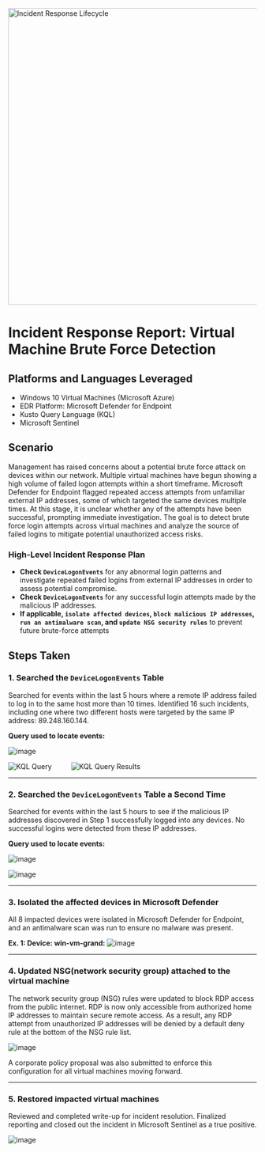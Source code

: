 <img width="600" src="https://github.com/user-attachments/assets/3139ed02-bf2c-4d30-973e-12dc1063fcba" alt="Incident Response Lifecycle"/>

# Incident Response Report: Virtual Machine Brute Force Detection

## Platforms and Languages Leveraged
- Windows 10 Virtual Machines (Microsoft Azure)
- EDR Platform: Microsoft Defender for Endpoint
- Kusto Query Language (KQL)
- Microsoft Sentinel

##  Scenario

Management has raised concerns about a potential brute force attack on devices within our network. Multiple virtual machines have begun showing a high volume of failed logon attempts within a short timeframe. Microsoft Defender for Endpoint flagged repeated access attempts from unfamiliar external IP addresses, some of which targeted the same devices multiple times. At this stage, it is unclear whether any of the attempts have been successful, prompting immediate investigation. The goal is to detect brute force login attempts across virtual machines and analyze the source of failed logins to mitigate potential unauthorized access risks.

### High-Level Incident Response Plan

- **Check `DeviceLogonEvents`** for any abnormal login patterns and investigate repeated failed logins from external IP addresses in order to assess potential compromise. 
- **Check `DeviceLogonEvents`** for any successful login attempts made by the malicious IP addresses.
- **If applicable, `isolate affected devices`, `block malicious IP addresses`, `run an antimalware scan`, and `update NSG security rules`** to prevent future brute-force attempts

## Steps Taken

### 1. Searched the `DeviceLogonEvents` Table

Searched for events within the last 5 hours where a remote IP address failed to log in to the same host more than 10 times. Identified 16 such incidents, including one where two different hosts were targeted by the same IP address: 89.248.160.144.

**Query used to locate events:**

![image](https://github.com/user-attachments/assets/3c38992a-5d8f-4300-babc-af394935bfd1)

<p>
<img src="https://github.com/user-attachments/assets/a1f27344-c7bd-43a7-870a-48db901d135c"  alt="KQL Query"/> &emsp; &emsp;
<img src="https://github.com/user-attachments/assets/3ecd848f-b646-418a-a505-6153216bc3da"   alt="KQL Query Results"/>
</p>

---

### 2. Searched the `DeviceLogonEvents` Table a Second Time

Searched for events within the last 5 hours to see if the malicious IP addresses discovered in Step 1 successfully logged into any devices. No successful logins were detected from these IP addresses.

**Query used to locate events:**

![image](https://github.com/user-attachments/assets/49941831-9220-4af4-8cea-7b20498a80c0)

![image](https://github.com/user-attachments/assets/c7602fa3-db3e-4ef1-aa10-5e8f5e7f79a6)

---

### 3. Isolated the affected devices in Microsoft Defender

All 8 impacted devices were isolated in Microsoft Defender for Endpoint, and an antimalware scan was run to ensure no malware was present.

**Ex. 1: Device: win-vm-grand:**
![image](https://github.com/user-attachments/assets/759080c1-42e8-4875-bae7-c6fef186d571)

---

### 4. Updated NSG(network security group) attached to the virtual machine

The network security group (NSG) rules were updated to block RDP access from the public internet. RDP is now only accessible from authorized home IP addresses to maintain secure remote access. As a result, any RDP attempt from unauthorized IP addresses will be denied by a default deny rule at the bottom of the NSG rule list.

![image](https://github.com/user-attachments/assets/aaef6360-8393-48cd-bd03-2b5deb64321d)

A corporate policy proposal was also submitted to enforce this configuration for all virtual machines moving forward.

---

### 5. Restored impacted virtual machines

Reviewed and completed write-up for incident resolution. Finalized reporting and closed out the incident in Microsoft Sentinel as a true positive.

![image](https://github.com/user-attachments/assets/5e6c7a40-2dba-4bae-b12c-8a943c56c7b7)













